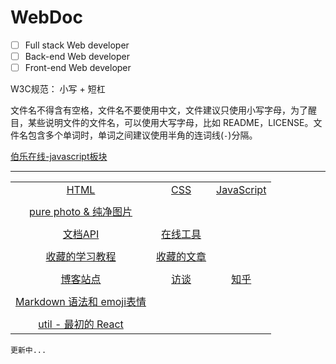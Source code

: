 # WebDoc
- [ ] Full stack Web developer
- [ ] Back-end Web developer
- [ ] Front-end Web developer

W3C规范： 小写 + 短杠

文件名不得含有空格，文件名不要使用中文，文件建议只使用小写字母，为了醒目，某些说明文件的文件名，可以使用大写字母，比如 README，LICENSE。文件名包含多个单词时，单词之间建议使用半角的连词线(`-`)分隔。

[伯乐在线-javascript板块](http://web.jobbole.com/category/javascript-2/)

-------------------------------------------------

||||
|:-:|:-:|:-:|
|[HTML](HTML)<br/>|[CSS](CSS)<br/>|[JavaScript](JavaScript)
||||
|[pure photo & 纯净图片](pure-photo)|||
||||
|[文档API](doc-api)<br/>|[在线工具](online-tool)||
||||
|[收藏的学习教程](tutorial)<br/>|[收藏的文章](post)||
||||
|[博客站点](blog)<br/>|[访谈](interview)<br/>|[知乎](zhihu)|
||||
|[Markdown 语法和 emoji表情](github-markdown)<br/>|
||||
|[util - 最初的 React](util)|

```
更新中...
```

